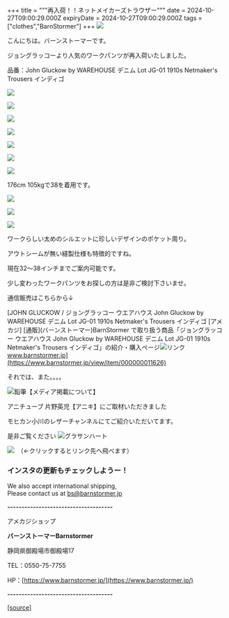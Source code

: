 +++
title = """再入荷！！ネットメイカーズトラウザー"""
date = 2024-10-27T09:00:29.000Z
expiryDate = 2024-10-27T09:00:29.000Z
tags = ["clothes","BarnStormer"]
+++
[![](https://stat.ameba.jp/user_images/20231023/16/barnstormer-go/b2/03/p/o0420015015354743273.png)](https://ameblo.jp/barnstormer-go/entry-12825670498.html)

こんにちは。バーンストーマーです。

ジョングラッコーより人気のワークパンツが再入荷いたしました。

品番：John Gluckow by WAREHOUSE デニム Lot JG-01 1910s Netmaker's Trousers インディゴ

[![](https://stat.ameba.jp/user_images/20241027/17/barnstormer-go/bd/00/j/o0467070115502881178.jpg)](https://stat.ameba.jp/user_images/20241027/17/barnstormer-go/bd/00/j/o0467070115502881178.jpg)

[![](https://stat.ameba.jp/user_images/20241027/17/barnstormer-go/09/f6/j/o0467070115502881181.jpg)](https://stat.ameba.jp/user_images/20241027/17/barnstormer-go/09/f6/j/o0467070115502881181.jpg)

[![](https://stat.ameba.jp/user_images/20241027/17/barnstormer-go/b8/6e/j/o0466070015502881623.jpg)](https://stat.ameba.jp/user_images/20241027/17/barnstormer-go/b8/6e/j/o0466070015502881623.jpg)

[![](https://stat.ameba.jp/user_images/20241027/17/barnstormer-go/7b/19/j/o0466070015502881624.jpg)](https://stat.ameba.jp/user_images/20241027/17/barnstormer-go/7b/19/j/o0466070015502881624.jpg)

[![](https://stat.ameba.jp/user_images/20241027/17/barnstormer-go/ec/5f/j/o0466070015502881626.jpg)](https://stat.ameba.jp/user_images/20241027/17/barnstormer-go/ec/5f/j/o0466070015502881626.jpg)

[![](https://stat.ameba.jp/user_images/20241027/17/barnstormer-go/a0/bd/j/o0466070015502881183.jpg)](https://stat.ameba.jp/user_images/20241027/17/barnstormer-go/a0/bd/j/o0466070015502881183.jpg)

[![](https://stat.ameba.jp/user_images/20241027/17/barnstormer-go/7e/28/j/o0466070015502881629.jpg)](https://stat.ameba.jp/user_images/20241027/17/barnstormer-go/7e/28/j/o0466070015502881629.jpg)

176cm 105kgで38を着用です。

[![](https://stat.ameba.jp/user_images/20231215/18/barnstormer-go/0a/bc/j/o0700105015377327686.jpg?caw=800)](https://ameblo.jp/barnstormer-go/image-12832666323-15377327686.html)

[![](https://stat.ameba.jp/user_images/20231215/18/barnstormer-go/d2/71/j/o0700105015377327687.jpg?caw=800)](https://ameblo.jp/barnstormer-go/image-12832666323-15377327687.html)

[![](https://stat.ameba.jp/user_images/20231215/18/barnstormer-go/34/26/j/o0700105015377327694.jpg?caw=800)](https://ameblo.jp/barnstormer-go/image-12832666323-15377327694.html)

ワークらしい太めのシルエットに珍しいデザインのポケット周り。

アウトシームが無い縫製仕様も特徴的ですね。

現在32～38インチまでご案内可能です。

少し変わったワークパンツをお探しの方は是非ご検討下さいませ。

通信販売はこちらから↓

[JOHN GLUCKOW / ジョングラッコー ウエアハウス John Gluckow by WAREHOUSE デニム Lot JG-01 1910s Netmaker's Trousers インディゴ \[アメカジ\] \[通販\](バーンストーマー)BarnStormer で取り扱う商品「ジョングラッコー ウエアハウス John Gluckow by WAREHOUSE デニム Lot JG-01 1910s Netmaker's Trousers インディゴ」の紹介・購入ページ![リンク](https://c.stat100.ameba.jp/ameblo/symbols/v3.20.0/svg/gray/editor_link.svg)www.barnstormer.jp](https://www.barnstormer.jp/view/item/000000011626)

それでは、また。。。。

![鉛筆](https://stat100.ameba.jp/blog/ucs/img/char/char3/519.png)【メディア掲載について】

アニチューブ 片野英児【アニキ】にご取材いただきました

モヒカン小川のレザーチャンネルにてご紹介いただいてます。

是非ご覧ください ![グラサンハート](https://stat100.ameba.jp/blog/ucs/img/char/char3/148.png)

[![](https://stat.ameba.jp/user_images/20230412/16/barnstormer-go/6a/23/p/o0108010815269242493.png)](https://www.instagram.com/barnstormer_daily/)　（←クリックするとリンク先へ飛べます）

### インスタの更新もチェックしようー！

We also accept international shipping,  
Please contact us at bs@barnstormer.jp

**\-------------------------------------**

アメカジショップ

**バーンストーマーBarnstormer**

静岡県御殿場市御殿場17

TEL：0550-75-7755

HP：[https://www.barnstormer.jp/](https://www.barnstormer.jp/)

**\-------------------------------------**

[[source]](https://ameblo.jp/barnstormer-go/entry-12872821997.html)
